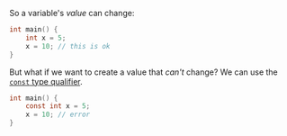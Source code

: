 So a variable's _value_ can change:

```c
int main() {
    int x = 5;
    x = 10; // this is ok
}
```

But what if we want to create a value that _can't_ change? We can use the [`const` type qualifier](https://en.cppreference.com/w/c/language/const).

```c
int main() {
    const int x = 5;
    x = 10; // error
}
```